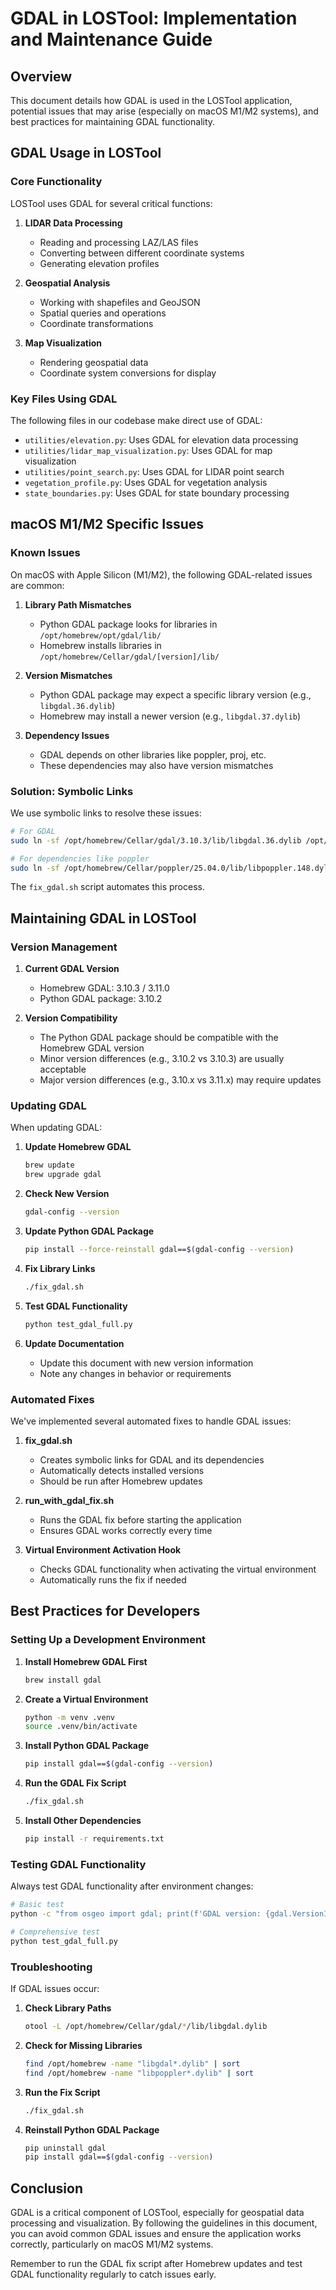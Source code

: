 # GDAL in LOSTool: Implementation and Maintenance Guide

## Overview

This document details how GDAL is used in the LOSTool application, potential issues that may arise (especially on macOS M1/M2 systems), and best practices for maintaining GDAL functionality.

## GDAL Usage in LOSTool

### Core Functionality

LOSTool uses GDAL for several critical functions:

1. **LIDAR Data Processing**
   - Reading and processing LAZ/LAS files
   - Converting between different coordinate systems
   - Generating elevation profiles

2. **Geospatial Analysis**
   - Working with shapefiles and GeoJSON
   - Spatial queries and operations
   - Coordinate transformations

3. **Map Visualization**
   - Rendering geospatial data
   - Coordinate system conversions for display

### Key Files Using GDAL

The following files in our codebase make direct use of GDAL:

- `utilities/elevation.py`: Uses GDAL for elevation data processing
- `utilities/lidar_map_visualization.py`: Uses GDAL for map visualization
- `utilities/point_search.py`: Uses GDAL for LIDAR point search
- `vegetation_profile.py`: Uses GDAL for vegetation analysis
- `state_boundaries.py`: Uses GDAL for state boundary processing

## macOS M1/M2 Specific Issues

### Known Issues

On macOS with Apple Silicon (M1/M2), the following GDAL-related issues are common:

1. **Library Path Mismatches**
   - Python GDAL package looks for libraries in `/opt/homebrew/opt/gdal/lib/`
   - Homebrew installs libraries in `/opt/homebrew/Cellar/gdal/[version]/lib/`

2. **Version Mismatches**
   - Python GDAL package may expect a specific library version (e.g., `libgdal.36.dylib`)
   - Homebrew may install a newer version (e.g., `libgdal.37.dylib`)

3. **Dependency Issues**
   - GDAL depends on other libraries like poppler, proj, etc.
   - These dependencies may also have version mismatches

### Solution: Symbolic Links

We use symbolic links to resolve these issues:

```bash
# For GDAL
sudo ln -sf /opt/homebrew/Cellar/gdal/3.10.3/lib/libgdal.36.dylib /opt/homebrew/opt/gdal/lib/libgdal.36.dylib

# For dependencies like poppler
sudo ln -sf /opt/homebrew/Cellar/poppler/25.04.0/lib/libpoppler.148.dylib /opt/homebrew/opt/poppler/lib/libpoppler.148.dylib
```

The `fix_gdal.sh` script automates this process.

## Maintaining GDAL in LOSTool

### Version Management

1. **Current GDAL Version**
   - Homebrew GDAL: 3.10.3 / 3.11.0
   - Python GDAL package: 3.10.2

2. **Version Compatibility**
   - The Python GDAL package should be compatible with the Homebrew GDAL version
   - Minor version differences (e.g., 3.10.2 vs 3.10.3) are usually acceptable
   - Major version differences (e.g., 3.10.x vs 3.11.x) may require updates

### Updating GDAL

When updating GDAL:

1. **Update Homebrew GDAL**
   ```bash
   brew update
   brew upgrade gdal
   ```

2. **Check New Version**
   ```bash
   gdal-config --version
   ```

3. **Update Python GDAL Package**
   ```bash
   pip install --force-reinstall gdal==$(gdal-config --version)
   ```

4. **Fix Library Links**
   ```bash
   ./fix_gdal.sh
   ```

5. **Test GDAL Functionality**
   ```bash
   python test_gdal_full.py
   ```

6. **Update Documentation**
   - Update this document with new version information
   - Note any changes in behavior or requirements

### Automated Fixes

We've implemented several automated fixes to handle GDAL issues:

1. **fix_gdal.sh**
   - Creates symbolic links for GDAL and its dependencies
   - Automatically detects installed versions
   - Should be run after Homebrew updates

2. **run_with_gdal_fix.sh**
   - Runs the GDAL fix before starting the application
   - Ensures GDAL works correctly every time

3. **Virtual Environment Activation Hook**
   - Checks GDAL functionality when activating the virtual environment
   - Automatically runs the fix if needed

## Best Practices for Developers

### Setting Up a Development Environment

1. **Install Homebrew GDAL First**
   ```bash
   brew install gdal
   ```

2. **Create a Virtual Environment**
   ```bash
   python -m venv .venv
   source .venv/bin/activate
   ```

3. **Install Python GDAL Package**
   ```bash
   pip install gdal==$(gdal-config --version)
   ```

4. **Run the GDAL Fix Script**
   ```bash
   ./fix_gdal.sh
   ```

5. **Install Other Dependencies**
   ```bash
   pip install -r requirements.txt
   ```

### Testing GDAL Functionality

Always test GDAL functionality after environment changes:

```bash
# Basic test
python -c "from osgeo import gdal; print(f'GDAL version: {gdal.VersionInfo()}')"

# Comprehensive test
python test_gdal_full.py
```

### Troubleshooting

If GDAL issues occur:

1. **Check Library Paths**
   ```bash
   otool -L /opt/homebrew/Cellar/gdal/*/lib/libgdal.dylib
   ```

2. **Check for Missing Libraries**
   ```bash
   find /opt/homebrew -name "libgdal*.dylib" | sort
   find /opt/homebrew -name "libpoppler*.dylib" | sort
   ```

3. **Run the Fix Script**
   ```bash
   ./fix_gdal.sh
   ```

4. **Reinstall Python GDAL Package**
   ```bash
   pip uninstall gdal
   pip install gdal==$(gdal-config --version)
   ```

## Conclusion

GDAL is a critical component of LOSTool, especially for geospatial data processing and visualization. By following the guidelines in this document, you can avoid common GDAL issues and ensure the application works correctly, particularly on macOS M1/M2 systems.

Remember to run the GDAL fix script after Homebrew updates and test GDAL functionality regularly to catch issues early.
